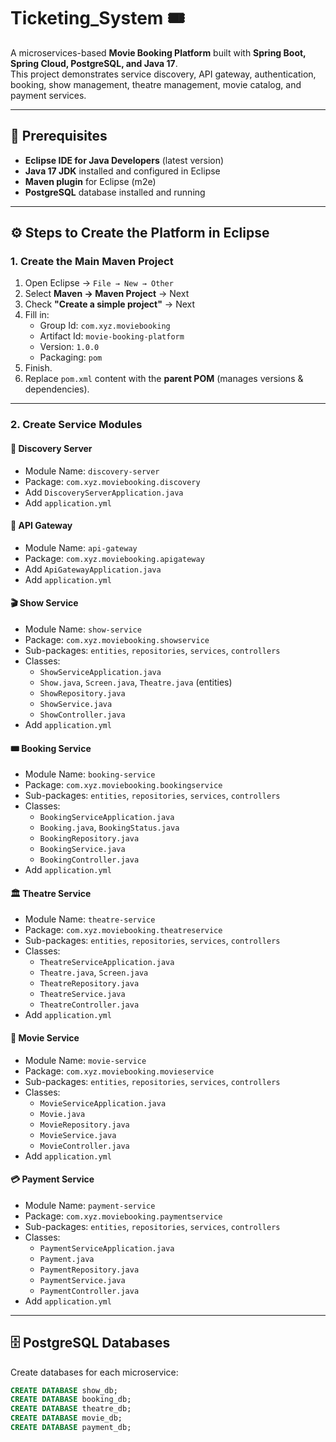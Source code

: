 # Ticketing_System 🎟️
A microservices-based **Movie Booking Platform** built with **Spring Boot, Spring Cloud, PostgreSQL, and Java 17**.  
This project demonstrates service discovery, API gateway, authentication, booking, show management, theatre management, movie catalog, and payment services.

---

## 📌 Prerequisites
- **Eclipse IDE for Java Developers** (latest version)  
- **Java 17 JDK** installed and configured in Eclipse  
- **Maven plugin** for Eclipse (m2e)  
- **PostgreSQL** database installed and running  

---

## ⚙️ Steps to Create the Platform in Eclipse

### 1. Create the Main Maven Project
1. Open Eclipse → `File → New → Other`  
2. Select **Maven → Maven Project** → Next  
3. Check **"Create a simple project"** → Next  
4. Fill in:
   - Group Id: `com.xyz.moviebooking`  
   - Artifact Id: `movie-booking-platform`  
   - Version: `1.0.0`  
   - Packaging: `pom`  
5. Finish.  
6. Replace `pom.xml` content with the **parent POM** (manages versions & dependencies).

---

### 2. Create Service Modules

#### 🧭 Discovery Server
- Module Name: `discovery-server`  
- Package: `com.xyz.moviebooking.discovery`  
- Add `DiscoveryServerApplication.java`  
- Add `application.yml`  

#### 🔑 API Gateway
- Module Name: `api-gateway`  
- Package: `com.xyz.moviebooking.apigateway`  
- Add `ApiGatewayApplication.java`  
- Add `application.yml`  

#### 🎬 Show Service
- Module Name: `show-service`  
- Package: `com.xyz.moviebooking.showservice`  
- Sub-packages: `entities`, `repositories`, `services`, `controllers`  
- Classes:  
  - `ShowServiceApplication.java`  
  - `Show.java`, `Screen.java`, `Theatre.java` (entities)  
  - `ShowRepository.java`  
  - `ShowService.java`  
  - `ShowController.java`  
- Add `application.yml`

#### 🎟️ Booking Service
- Module Name: `booking-service`  
- Package: `com.xyz.moviebooking.bookingservice`  
- Sub-packages: `entities`, `repositories`, `services`, `controllers`  
- Classes:  
  - `BookingServiceApplication.java`  
  - `Booking.java`, `BookingStatus.java`  
  - `BookingRepository.java`  
  - `BookingService.java`  
  - `BookingController.java`  
- Add `application.yml`

#### 🏛 Theatre Service
- Module Name: `theatre-service`  
- Package: `com.xyz.moviebooking.theatreservice`  
- Sub-packages: `entities`, `repositories`, `services`, `controllers`  
- Classes:  
  - `TheatreServiceApplication.java`  
  - `Theatre.java`, `Screen.java`  
  - `TheatreRepository.java`  
  - `TheatreService.java`  
  - `TheatreController.java`  
- Add `application.yml`

#### 🎥 Movie Service
- Module Name: `movie-service`  
- Package: `com.xyz.moviebooking.movieservice`  
- Sub-packages: `entities`, `repositories`, `services`, `controllers`  
- Classes:  
  - `MovieServiceApplication.java`  
  - `Movie.java`  
  - `MovieRepository.java`  
  - `MovieService.java`  
  - `MovieController.java`  
- Add `application.yml`

#### 💳 Payment Service
- Module Name: `payment-service`  
- Package: `com.xyz.moviebooking.paymentservice`  
- Sub-packages: `entities`, `repositories`, `services`, `controllers`  
- Classes:  
  - `PaymentServiceApplication.java`  
  - `Payment.java`  
  - `PaymentRepository.java`  
  - `PaymentService.java`  
  - `PaymentController.java`  
- Add `application.yml`

---

## 🗄️ PostgreSQL Databases

Create databases for each microservice:

```sql
CREATE DATABASE show_db;
CREATE DATABASE booking_db;
CREATE DATABASE theatre_db;
CREATE DATABASE movie_db;
CREATE DATABASE payment_db;
